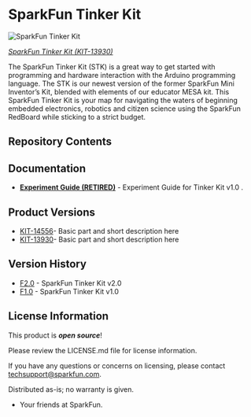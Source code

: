 SparkFun Tinker Kit
========================================

![SparkFun Tinker Kit](https://cdn.sparkfun.com//assets/parts/1/1/6/0/1/13930-01.jpg)

[*SparkFun Tinker Kit (KIT-13930)*](https://www.sparkfun.com/products/13930)

The SparkFun Tinker Kit (STK) is a great way to get started with programming and hardware interaction with the Arduino programming language. The STK is our newest version of the former SparkFun Mini Inventor’s Kit, blended with elements of our educator MESA kit. This SparkFun Tinker Kit is your map for navigating the waters of beginning embedded electronics, robotics and citizen science using the SparkFun RedBoard while sticking to a strict budget.

Repository Contents
-------------------


Documentation
--------------
* **[Experiment Guide (RETIRED)](https://learn.sparkfun.com/tutorials/experiment-guide-for-the-sparkfun-tinker-kit)** - Experiment Guide for Tinker Kit v1.0 .

Product Versions
----------------
* [KIT-14556](https://www.sparkfun.com/products/14556)- Basic part and short description here
* [KIT-13930](https://www.sparkfun.com/products/13930)- Basic part and short description here


Version History
---------------
* [F2.0]() - SparkFun Tinker Kit v2.0 
* [F1.0]() - SparkFun Tinker Kit v1.0

License Information
-------------------

This product is _**open source**_! 

Please review the LICENSE.md file for license information. 

If you have any questions or concerns on licensing, please contact techsupport@sparkfun.com.

Distributed as-is; no warranty is given.

- Your friends at SparkFun.

_<COLLABORATION CREDIT>_
